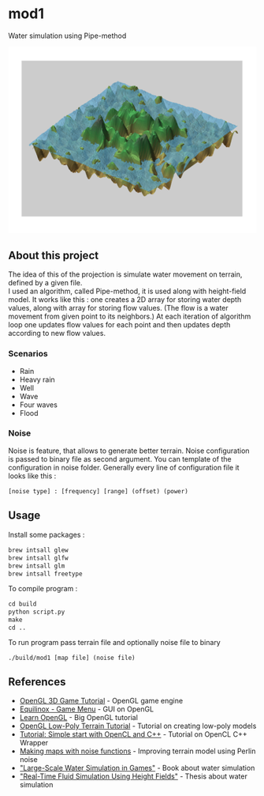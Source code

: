 # mod1

Water simulation using Pipe-method

![](github_pabe/b.png)

## About this project

The idea of this of the projection is simulate water movement on terrain, defined by a given file. \
I used an algorithm, called Pipe-method, it is used along with height-field model. It works like this : 
one creates a 2D array for storing water depth values, along with array for storing flow values.
(The flow is a water movement from given point to its neighbors.)
At each iteration of algorithm loop one updates flow values for each point and then updates depth according to new flow values.    

### Scenarios

* Rain
* Heavy rain
* Well
* Wave
* Four waves
* Flood

### Noise 

Noise is feature, that allows to generate better terrain.
Noise configuration is passed to binary file as second argument. 
You can template of the configuration in noise folder.
Generally every line of configuration file it looks like this :

```
[noise type] : [frequency] [range] (offset) (power) 
``` 

## Usage

Install some packages :
```
brew intsall glew
brew intsall glfw
brew intsall glm
brew intsall freetype

```
To compile program :
```
cd build
python script.py
make
cd ..
```

To run program pass terrain file and optionally noise file to binary

```
./build/mod1 [map file] (noise file)
``` 

## References

* [OpenGL 3D Game Tutorial](https://www.youtube.com/playlist?list=PLRIWtICgwaX0u7Rf9zkZhLoLuZVfUksDP) - OpenGL game engine
* [Equilinox - Game Menu](https://www.youtube.com/watch?v=TnWt31irobo&list=PLRIWtICgwaX1gcSZ8qj8Q473tz7PsNmpR&index=122) - GUI on OpenGL
* [Learn OpenGL](https://habr.com/ru/post/473990/) - Big OpenGL tutorial
* [OpenGL Low-Poly Terrain Tutorial](https://www.youtube.com/watch?v=l6PEfzQVpvM&list=PLRIWtICgwaX19nkYWDV-U1Ng2C2jnFFLt) - Tutorial on creating low-poly models
* [Tutorial: Simple start with OpenCL and C++](http://simpleopencl.blogspot.com/2013/06/tutorial-simple-start-with-opencl-and-c.html) -  Tutorial on OpenCL C++ Wrapper
* [Making maps with noise functions](https://www.redblobgames.com/maps/terrain-from-noise/) - Improving terrain model using Perlin noise
* ["Large-Scale Water Simulation in Games"](https://tutcris.tut.fi/portal/files/4312220/kellomaki_1354.pdf) - Book about water simulation
* ["Real-Time Fluid Simulation Using Height Fields"](http://citeseerx.ist.psu.edu/viewdoc/download?doi=10.1.1.138.5153&rep=rep1&type=pdf) - Thesis about water simulation